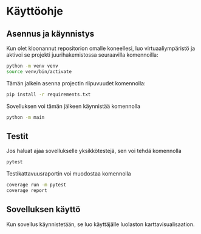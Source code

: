 # Käyttöohje

## Asennus ja käynnistys

Kun olet kloonannut repositorion omalle koneellesi, luo virtuaaliympäristö ja aktivoi se projekti juurihakemistossa seuraavilla komennoilla:

```bash
python -m venv venv
source venv/bin/activate
```

Tämän jalkein asenna projectin riipuvuudet komennolla:

```bash
pip install -r requirements.txt
```

Sovelluksen voi tämän jälkeen käynnistää komennolla

```bash
python -m main
```	

## Testit

Jos haluat ajaa sovellukselle yksikkötestejä, sen voi tehdä komennolla

```bash
pytest
```

Testikattavuusraportin voi muodostaa komennolla

```bash
coverage run -m pytest
coverage report
```

## Sovelluksen käyttö
Kun sovellus käynnistetään, se luo käyttäjälle luolaston karttavisualisaation.